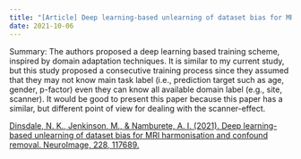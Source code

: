 ```yaml
---
title: "[Article] Deep learning-based unlearning of dataset bias for MRI harmonisation and confound removal."
date: 2021-10-06
---
```



Summary: The authors proposed a deep learning based training scheme, inspired by domain adaptation techniques. It is similar to my current study, but this study proposed a consecutive training process since they assumed that they may not know main task label (i.e., prediction target such as age, gender, p-factor) even they can know all available domain label (e.g., site, scanner). It would be good to present this paper because this paper has a similar, but different point of view for dealing with the scanner-effect.



[Dinsdale, N. K., Jenkinson, M., & Namburete, A. I. (2021). Deep learning-based unlearning of dataset bias for MRI harmonisation and confound removal. NeuroImage, 228, 117689.](https://www.biorxiv.org/content/10.1101/2020.10.09.332973v1) <br/>

